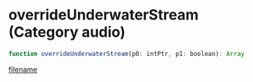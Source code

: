 # overrideUnderwaterStream (Category audio)

```js
function overrideUnderwaterStream(p0: intPtr, p1: boolean): Array
```

[filename](overrideUnderwaterStream_m.md ':include')